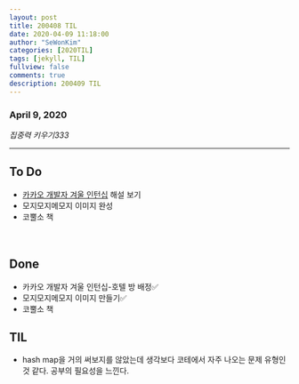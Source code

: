 ```yaml
---
layout: post
title: 200408 TIL 
date: 2020-04-09 11:18:00
author: "SeWonKim"
categories: [2020TIL]
tags: [jekyll, TIL]
fullview: false
comments: true
description: 200409 TIL
---
```


### April 9, 2020

*집중력 키우기333*


---

## To Do
- [카카오 개발자 겨울 인턴십](https://tech.kakao.com/2020/04/01/2019-internship-test/) 해설 보기
- 모지모지메모지 이미지 완성
- 코뿔소 책

　
## Done
- 카카오 개발자 겨울 인턴십-호텔 방 배정✅
- 모지모지메모지 이미지 만들기✅
- 코뿔소 책

## TIL
- hash map을 거의 써보지를 않았는데 생각보다 코테에서 자주 나오는 문제 유형인 것 같다. 공부의 필요성을 느낀다.
